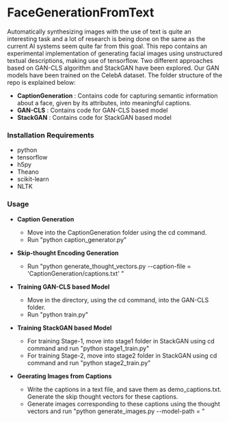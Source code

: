 # FaceGenerationFromText
Automatically synthesizing images with the use of text is quite an interesting task and a lot of research is being done on the same as the current AI systems seem quite far from 
this goal. This repo contains an experimental implementation of generating facial images using unstructured textual descriptions, making use of tensorflow. Two different approaches
based on GAN-CLS algorithm and StackGAN have been explored. Our GAN models have been trained on the CelebA dataset. 
The folder structure of the repo is explained below:
- **CaptionGeneration** : Contains code for capturing semantic information about a face, given by its attributes, into meaningful captions.
- **GAN-CLS** : Contains code for GAN-CLS based model
- **StackGAN** : Contains code for StackGAN based model

### Installation Requirements ###
- python
- tensorflow
- h5py
- Theano
- scikit-learn
- NLTK

### Usage ###

- **Caption Generation**

    - Move into the CaptionGeneration folder using the cd command.
    - Run "python caption_generator.py"
    
- **Skip-thought Encoding Generation**

    - Run "python generate_thought_vectors.py --caption-file = 'CaptionGeneration/captions.txt' " 

- **Training GAN-CLS based Model**

    - Move in the directory, using the cd command, into the GAN-CLS folder.
    - Run "python train.py"
   
- **Training StackGAN based Model**

    - For training Stage-1, move into stage1 folder in StackGAN using cd command and run "python stage1_train.py"
    - For training Stage-2, move into stage2 folder in StackGAN using cd command and run "python stage2_train.py"
    
- **Geerating Images from Captions**

    - Write the captions in a text file, and save them as demo_captions.txt. Generate the skip thought vectors for these captions.
    - Generate images corresponding to these captions using the thought vectors and run "python generate_images.py --model-path = <path to trained model>"
        
    
 

